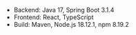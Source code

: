- Backend: Java 17, Spring Boot 3.1.4
- Frontend: React, TypeScript
- Build: Maven, Node.js 18.12.1, npm 8.19.2
